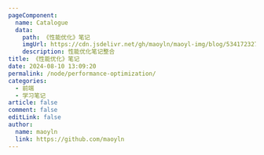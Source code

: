 ```yaml
---
pageComponent:
  name: Catalogue
  data:
    path: 《性能优化》笔记
    imgUrl: https://cdn.jsdelivr.net/gh/maoyln/maoyl-img/blog/5341723271107_.pic.jpg
    description: 性能优化笔记整合
title: 《性能优化》笔记
date: 2024-08-10 13:09:20
permalink: /node/performance-optimization/
categories:
  - 前端
  - 学习笔记
article: false
comment: false
editLink: false
author:
  name: maoyln
  link: https://github.com/maoyln
---
```

